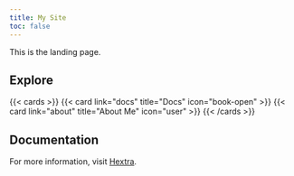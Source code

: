 ```yaml
---
title: My Site
toc: false
---
```


This is the landing page.

## Explore

{{< cards >}}
  {{< card link="docs" title="Docs" icon="book-open" >}}
  {{< card link="about" title="About Me" icon="user" >}}
{{< /cards >}}

## Documentation

For more information, visit [Hextra](https://imfing.github.io/hextra).
